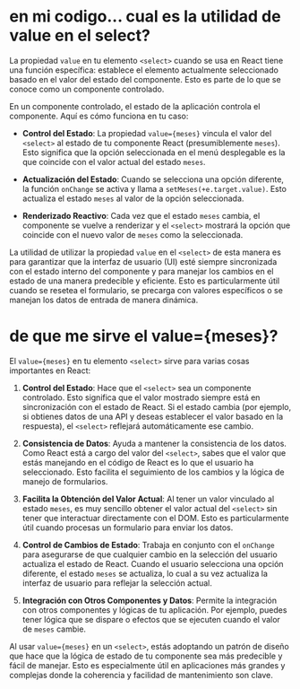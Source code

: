 # en mi codigo... cual es la utilidad de value en el select?

La propiedad `value` en tu elemento `<select>` cuando se usa en React tiene una función específica: establece el elemento actualmente seleccionado basado en el valor del estado del componente. Esto es parte de lo que se conoce como un componente controlado.

En un componente controlado, el estado de la aplicación controla el componente. Aquí es cómo funciona en tu caso:

-   **Control del Estado**: La propiedad `value={meses}` vincula el valor del `<select>` al estado de tu componente React (presumiblemente `meses`). Esto significa que la opción seleccionada en el menú desplegable es la que coincide con el valor actual del estado `meses`.

-   **Actualización del Estado**: Cuando se selecciona una opción diferente, la función `onChange` se activa y llama a `setMeses(+e.target.value)`. Esto actualiza el estado `meses` al valor de la opción seleccionada.

-   **Renderizado Reactivo**: Cada vez que el estado `meses` cambia, el componente se vuelve a renderizar y el `<select>` mostrará la opción que coincide con el nuevo valor de `meses` como la seleccionada.

La utilidad de utilizar la propiedad `value` en el `<select>` de esta manera es para garantizar que la interfaz de usuario (UI) esté siempre sincronizada con el estado interno del componente y para manejar los cambios en el estado de una manera predecible y eficiente. Esto es particularmente útil cuando se resetea el formulario, se precarga con valores específicos o se manejan los datos de entrada de manera dinámica.

# de que me sirve el value={meses}?

El `value={meses}` en tu elemento `<select>` sirve para varias cosas importantes en React:

1. **Control del Estado**: Hace que el `<select>` sea un componente controlado. Esto significa que el valor mostrado siempre está en sincronización con el estado de React. Si el estado cambia (por ejemplo, si obtienes datos de una API y deseas establecer el valor basado en la respuesta), el `<select>` reflejará automáticamente ese cambio.

2. **Consistencia de Datos**: Ayuda a mantener la consistencia de los datos. Como React está a cargo del valor del `<select>`, sabes que el valor que estás manejando en el código de React es lo que el usuario ha seleccionado. Esto facilita el seguimiento de los cambios y la lógica de manejo de formularios.

3. **Facilita la Obtención del Valor Actual**: Al tener un valor vinculado al estado `meses`, es muy sencillo obtener el valor actual del `<select>` sin tener que interactuar directamente con el DOM. Esto es particularmente útil cuando procesas un formulario para enviar los datos.

4. **Control de Cambios de Estado**: Trabaja en conjunto con el `onChange` para asegurarse de que cualquier cambio en la selección del usuario actualiza el estado de React. Cuando el usuario selecciona una opción diferente, el estado `meses` se actualiza, lo cual a su vez actualiza la interfaz de usuario para reflejar la selección actual.

5. **Integración con Otros Componentes y Datos**: Permite la integración con otros componentes y lógicas de tu aplicación. Por ejemplo, puedes tener lógica que se dispare o efectos que se ejecuten cuando el valor de `meses` cambie.

Al usar `value={meses}` en un `<select>`, estás adoptando un patrón de diseño que hace que la lógica de estado de tu componente sea más predecible y fácil de manejar. Esto es especialmente útil en aplicaciones más grandes y complejas donde la coherencia y facilidad de mantenimiento son clave.
